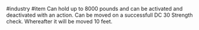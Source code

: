 #industry #item 
Can hold up to 8000 pounds and can be activated and deactivated with an action.
Can be moved on a successfull DC 30 Strength check. Whereafter it will be moved 10 feet.